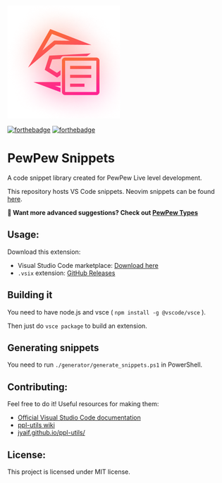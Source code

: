 ![PewPewSnippets](assets/icon.png)

[![forthebadge](assets/built-with-love.png)](https://forthebadge.com)
[![forthebadge](assets/built-for-vs-code.png)](https://forthebadge.com)

# PewPew Snippets
A code snippet library created for PewPew Live level development.

This repository hosts VS Code snippets. Neovim snippets can be found [here](https://github.com/pewpewlive/ppvs).

**📢 Want more advanced suggestions? Check out [PewPew Types](https://github.com/pewpewlive/PewPew-Types)**

## Usage:
Download this extension:
- Visual Studio Code marketplace: [Download here](https://marketplace.visualstudio.com/items?itemName=TastyKiwi.pewpew-snippets)
- `.vsix` extension: [GitHub Releases](https://github.com/Tasty-Kiwi/Pewhelp-vscode/releases)


## Building it
You need to have node.js and vsce ( `npm install -g @vscode/vsce` ).

Then just do `vsce package` to build an extension.

## Generating snippets
You need to run `./generator/generate_snippets.ps1` in PowerShell.

## Contributing:
Feel free to do it! Useful resources for making them: 
- [Official Visual Studio Code documentation](https://code.visualstudio.com/docs/editor/userdefinedsnippets)
- [ppl-utils wiki](https://github.com/jyaif/ppl-utils/wiki)
- [jyaif.github.io/ppl-utils/](https://jyaif.github.io/ppl-utils/)

## License:
This project is licensed under MIT license.
